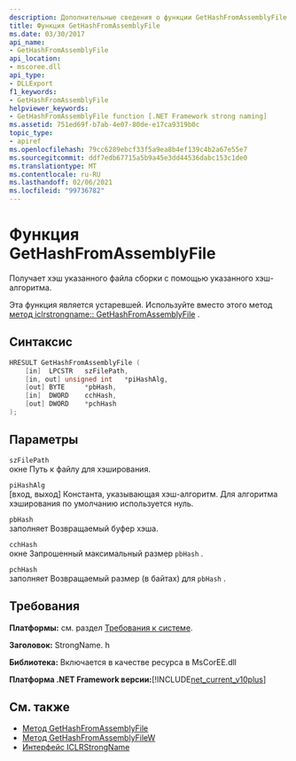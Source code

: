 ```yaml
---
description: Дополнительные сведения о функции GetHashFromAssemblyFile
title: Функция GetHashFromAssemblyFile
ms.date: 03/30/2017
api_name:
- GetHashFromAssemblyFile
api_location:
- mscoree.dll
api_type:
- DLLExport
f1_keywords:
- GetHashFromAssemblyFile
helpviewer_keywords:
- GetHashFromAssemblyFile function [.NET Framework strong naming]
ms.assetid: 751ed69f-b7ab-4e07-80de-e17ca9319b0c
topic_type:
- apiref
ms.openlocfilehash: 79cc6289ebcf33f5a9ea8b4ef139c4b2a67e55e7
ms.sourcegitcommit: ddf7edb67715a5b9a45e3dd44536dabc153c1de0
ms.translationtype: MT
ms.contentlocale: ru-RU
ms.lasthandoff: 02/06/2021
ms.locfileid: "99736782"
---
```

# <a name="gethashfromassemblyfile-function"></a>Функция GetHashFromAssemblyFile

Получает хэш указанного файла сборки с помощью указанного хэш-алгоритма.  
  
 Эта функция является устаревшей. Используйте вместо этого метод [метод iclrstrongname:: GetHashFromAssemblyFile](../hosting/iclrstrongname-gethashfromassemblyfile-method.md) .  
  
## <a name="syntax"></a>Синтаксис  
  
```cpp  
HRESULT GetHashFromAssemblyFile (  
    [in]  LPCSTR   szFilePath,  
    [in, out] unsigned int   *piHashAlg,  
    [out] BYTE     *pbHash,  
    [in]  DWORD    cchHash,  
    [out] DWORD    *pchHash  
);  
```  
  
## <a name="parameters"></a>Параметры  

 `szFilePath`  
 окне Путь к файлу для хэширования.  
  
 `piHashAlg`  
 [вход, выход] Константа, указывающая хэш-алгоритм. Для алгоритма хэширования по умолчанию используется нуль.  
  
 `pbHash`  
 заполняет Возвращаемый буфер хэша.  
  
 `cchHash`  
 окне Запрошенный максимальный размер `pbHash` .  
  
 `pchHash`  
 заполняет Возвращаемый размер (в байтах) для `pbHash` .  
  
## <a name="requirements"></a>Требования  

 **Платформы:** см. раздел [Требования к системе](../../get-started/system-requirements.md).  
  
 **Заголовок:** StrongName. h  
  
 **Библиотека:** Включается в качестве ресурса в MsCorEE.dll  
  
 **Платформа .NET Framework версии:**[!INCLUDE[net_current_v10plus](../../../../includes/net-current-v10plus-md.md)]  
  
## <a name="see-also"></a>См. также

- [Метод GetHashFromAssemblyFile](../hosting/iclrstrongname-gethashfromassemblyfile-method.md)
- [Метод GetHashFromAssemblyFileW](../hosting/iclrstrongname-gethashfromassemblyfilew-method.md)
- [Интерфейс ICLRStrongName](../hosting/iclrstrongname-interface.md)
